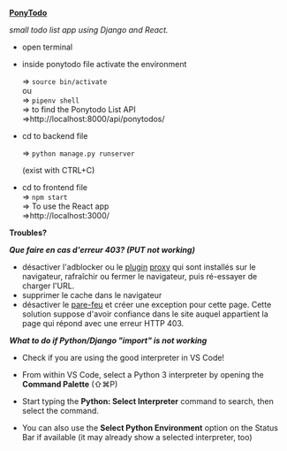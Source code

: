 **<u>PonyTodo</u>**

*small todo list app using Django and React.*

- open terminal

- inside ponytodo file activate the environment

  => `source bin/activate` </br>
  ou <br>
  => `pipenv shell`</br>
  => to find the Ponytodo List API</br>
     =>http://localhost:8000/api/ponytodos/

 - cd to backend file </br>

    => `python manage.py runserver` </br>

    (exist with CTRL+C)

 - cd to frontend file </br>
    => `npm start` </br>
    => To use the React app </br>
       =>http://localhost:3000/



**Troubles?**

***Que faire en cas d'erreur 403? (PUT not working)***

- désactiver l'adblocker ou le [plugin](https://www.journaldunet.fr/web-tech/dictionnaire-du-webmastering/1445244-extension-sur-un-navigateur-definition-et-exemples/) [proxy](https://www.journaldunet.fr/web-tech/dictionnaire-du-webmastering/1203467-proxy-serveur-proxy-definition-et-acteurs/) qui sont installés sur le navigateur, rafraîchir ou fermer le navigateur, puis ré-essayer de charger l'URL. 
- supprimer le cache dans le navigateur
-  désactiver le [pare-feu](https://www.journaldunet.fr/web-tech/dictionnaire-du-webmastering/1203449-firewall-definition-traduction-et-acteurs/) et créer une exception pour cette page. Cette solution suppose d'avoir confiance dans le site auquel appartient la page qui répond avec une erreur HTTP 403. 



***What to do if  Python/Django "import" is not working***

- Check if you are using the good interpreter in VS Code!

- From within VS Code, select a Python 3 interpreter by opening the **Command Palette** (⇧⌘P)
-  Start typing the **Python: Select Interpreter** command to search, then select the command. 
- You can also use the **Select Python Environment** option on the Status Bar if available (it may already show a selected interpreter, too)





